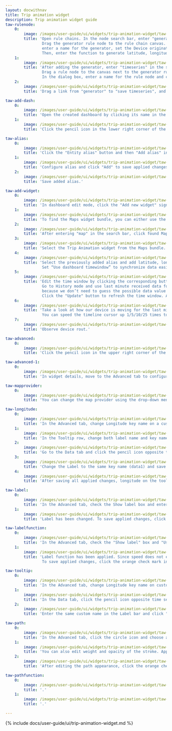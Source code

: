 ```yaml
---
layout: docwithnav
title: Trip animation widget
description: Trip animation widget guide
taw-rulenode:
    0:
        image: /images/user-guide/ui/widgets/trip-animation-widget/taw-rulenode-ce.png
        title: 'Open rule chains. In the node search bar, enter "generator" to quickly find needed rule node.
                Drag the generator rule node to the rule chain canvas. In the dialog box,
                enter a name for the generator, set the Device originator type, and select the device.
                Then, enter the function to generate latitude, longitude, and speed telemetry. Click "Add".'
    1:
        image: /images/user-guide/ui/widgets/trip-animation-widget/taw-rulenode-1-ce.png
        title: 'After adding the generator, enter "timeseries" in the search bar to find the Save Timeseries rule node.
                Drag a rule node to the canvas next to the generator rule node.
                In the dialog box, enter a name for the rule node and click Add.'
    2:
        image: /images/user-guide/ui/widgets/trip-animation-widget/taw-rulenode-2-ce.png
        title: 'Drag a link from "generator" to "save timeseries", and add a Success label to it. Save all applied changes by clicking the orange check mark in the lower right corner of the screen.'

taw-add-dash:
    0:
        image: /images/user-guide/ui/widgets/trip-animation-widget/taw-add-dash-ce.png
        title: 'Open the created dashboard by clicking its name in the list, and then select "Open dashboard".'
    1:
        image: /images/user-guide/ui/widgets/trip-animation-widget/taw-add-dash-1-ce.png
        title: 'Click the pencil icon in the lower right corner of the page to enter edit mode.'

taw-alias:
    0:
        image: /images/user-guide/ui/widgets/trip-animation-widget/taw-alias-ce.png
        title: 'Click the "Entity alias" button and then "Add alias" in the dialog that opens.'
    1:
        image: /images/user-guide/ui/widgets/trip-animation-widget/taw-alias-1-ce.png
        title: 'Configure alias and click "Add" to save applied changes.'
    2:
        image: /images/user-guide/ui/widgets/trip-animation-widget/taw-alias-2-ce.png
        title: 'Save added alias.'

taw-add-widget:
    0:
        image: /images/user-guide/ui/widgets/trip-animation-widget/taw-add-widget-ce.png
        title: 'In dashboard edit mode, click the "Add new widget" sign in the middle of the page.'
    1:
        image: /images/user-guide/ui/widgets/trip-animation-widget/taw-add-widget-1-ce.png
        title: 'To find the Maps widget bundle, you can either use the search bar by clicking a magnifying glass or scroll down the bundle menu.'
    2:
        image: /images/user-guide/ui/widgets/trip-animation-widget/taw-add-widget-2-ce.png
        title: 'After entering "map" in the search bar, click found Maps bundle to open it.'
    3:
        image: /images/user-guide/ui/widgets/trip-animation-widget/taw-add-widget-3-ce.png
        title: 'Select the Trip Animation widget from the Maps bundle.'
    4:
        image: /images/user-guide/ui/widgets/trip-animation-widget/taw-add-widget-4-ce.png
        title: 'Select the previously added alias and add latitude, longitude, and speed telemetry to visualize on the widget. 
                Set “Use dashboard timewindow” to synchronize data easier. Click "Add".'
    5:
        image: /images/user-guide/ui/widgets/trip-animation-widget/taw-add-widget-5-ce.png
        title: 'Edit the time window by clicking the corresponding button in the upper right corner of the page. 
                Go to History mode and use last minute received data for visualization and change aggregation function to None,
                because we don’t need to guess the possible data value for the next time period, we receive data in real time without any errors.
                Click the "Update" button to refresh the time window. After this, click the orange check mark in the lower right corner of the page to save all applied changes.'
    6:
        image: /images/user-guide/ui/widgets/trip-animation-widget/taw-add-widget-6-ce.png
        title: 'Take a look at how our device is moving for the last minute in a realtime by clicking the "Start" button in the lower right corner of the widget. 
                You can speed the timeline cursor up 1/5/10/25 times to check its route faster.'
    7:
        image: /images/user-guide/ui/widgets/trip-animation-widget/taw-add-widget-7-ce.png
        title: 'Observe device rout.'

taw-advanced:
    0:
        image: /images/user-guide/ui/widgets/trip-animation-widget/taw-advanced-ce.png
        title: 'Click the pencil icon in the upper right corner of the widget to enter its edit mode.'

taw-advanced-1:
    0:
        image: /images/user-guide/ui/widgets/trip-animation-widget/taw-advanced-1-ce.png
        title: 'In widget details, move to the Advanced tab to configure unique features.'

taw-mapprovider:
    0:
        image: /images/user-guide/ui/widgets/trip-animation-widget/taw-mapprovider-ce.png
        title: 'You can change the map provider using the drop-down menu and selecting new provider from there.'

taw-longitude:
    0:
        image: /images/user-guide/ui/widgets/trip-animation-widget/taw-longitude-1-ce.png
        title: 'In the Advanced tab, change Longitude key name on a custom one. In this tutorial will be used "data1".'
    1:
        image: /images/user-guide/ui/widgets/trip-animation-widget/taw-longitude-2-ce.png
        title: 'In the Tooltip row, change both label name and key name to the same custom name ("data1"). Click the orange check mark in the upper right corner of the page to save the applied changes.'
    2:
        image: /images/user-guide/ui/widgets/trip-animation-widget/taw-longitude-3-ce.png
        title: 'Go to the Data tab and click the pencil icon opposite to the Longitude data key.'
    3:
        image: /images/user-guide/ui/widgets/trip-animation-widget/taw-longitude-4-ce.png
        title: 'Change the Label to the same key name (data1) and save changes'
    4:
        image: /images/user-guide/ui/widgets/trip-animation-widget/taw-longitude-5-ce.png
        title: 'After saving all applied changes, longitude on the tooltip displayed as Data1.'

taw-label:
    0:
        image: /images/user-guide/ui/widgets/trip-animation-widget/taw-label-ce.png
        title: 'In the Advanced tab, check the Show label box and enter the desired label. Apply changes by clicking the orange check mark in the upper right corner of the page.'
    1:
        image: /images/user-guide/ui/widgets/trip-animation-widget/taw-label-1-ce.png
        title: 'Label has been changed. To save applied changes, click the orange check mark in the lower right corner of the page.'

taw-labelfunction:
    0:
        image: /images/user-guide/ui/widgets/trip-animation-widget/taw-labelfunction-ce.png
        title: 'In the Advanced tab, check the "Show label" box and "Use label function". In the corresponding field, enter your label function or use the one in the example (you can find it below the screenshots section).'
    1:
        image: /images/user-guide/ui/widgets/trip-animation-widget/taw-labelfunction-1-ce.png
        title: 'Label function has been applied. Since speed does not exceed the specified value, the label is "Everything is OK". 
                To save applied changes, click the orange check mark in the lower right corner of the page.'

taw-tooltip:
    0:
        image: /images/user-guide/ui/widgets/trip-animation-widget/taw-tooltip-ce.png
        title: 'In the Advanced tab, change Longitude key name on custom one. In the tutorial will be used Data1.'
    1:
        image: /images/user-guide/ui/widgets/trip-animation-widget/taw-tooltip-1-ce.png
        title: 'In the Data tab, click the pencil icon opposite time series data key.'
    2:
        image: /images/user-guide/ui/widgets/trip-animation-widget/taw-tooltip-2-ce.png
        title: 'Enter the same custom name in the Label bar and click "Save".'

taw-path:
    0:
        image: /images/user-guide/ui/widgets/trip-animation-widget/taw-path-ce.png
        title: 'In the Advanced tab, click the circle icon and choose a preferred path color. Click "Select" to apply.'
    1:
        image: /images/user-guide/ui/widgets/trip-animation-widget/taw-path-1-ce.png
        title: 'You can also edit weight and opacity of the stroke. Apply changes by clicking the orange check mark in the upper right corner of the page.'
    2:
        image: /images/user-guide/ui/widgets/trip-animation-widget/taw-path-2-ce.png
        title: 'After editing the path appearance, click the orange check mark in the lower right corner of the page to save all the changes.'

taw-pathfunction:
    0:
        image: /images/user-guide/ui/widgets/trip-animation-widget/taw-pathfunction-ce.png
        title: '.'
    1:
        image: /images/user-guide/ui/widgets/trip-animation-widget/taw-pathfunction-1-ce.png
        title: '.'

---
```


{% include docs/user-guide/ui/trip-animation-widget.md %}